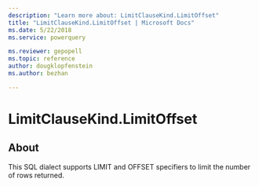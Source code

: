 ```yaml
---
description: "Learn more about: LimitClauseKind.LimitOffset"
title: "LimitClauseKind.LimitOffset | Microsoft Docs"
ms.date: 5/22/2018
ms.service: powerquery

ms.reviewer: gepopell
ms.topic: reference
author: dougklopfenstein
ms.author: bezhan

---
```

# LimitClauseKind.LimitOffset

## About
This SQL dialect supports LIMIT and OFFSET specifiers to limit the number of rows returned.
